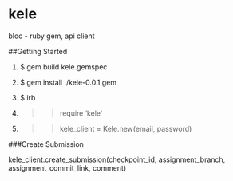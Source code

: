 # kele
bloc - ruby gem, api client

##Getting Started

1. $ gem build kele.gemspec

2. $ gem install ./kele-0.0.1.gem

3. $ irb

4. >> require ‘kele’

5. >> kele_client = Kele.new(email, password)

###Create Submission

kele_client.create_submission(checkpoint_id, assignment_branch, assignment_commit_link, comment)
